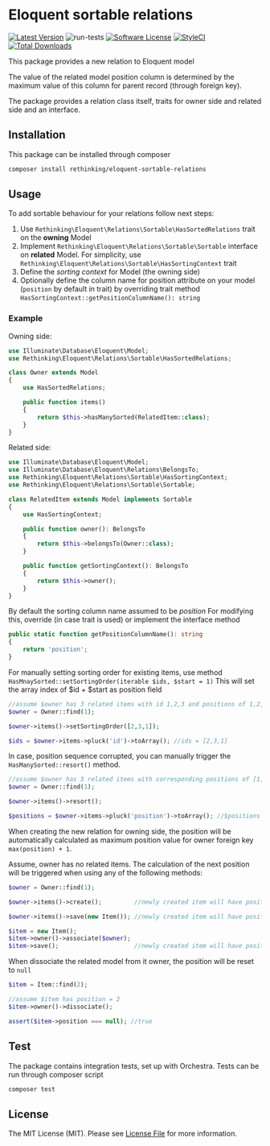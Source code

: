 # Eloquent sortable relations

[![Latest Version](https://img.shields.io/github/release/re-thinking/eloquent-sortable-relations.svg?style=flat-square)](https://github.com/re-thinking/eloquent-sortable-relations/releases)
![run-tests](https://github.com/re-thinking/eloquent-sortable-relations/workflows/run-tests/badge.svg?branch=master)
[![Software License](https://img.shields.io/badge/license-MIT-brightgreen.svg?style=flat-square)](LICENSE)
[![StyleCI](https://styleci.io/repos/261771207/shield?branch=master)](https://styleci.io/repos/261771207)
[![Total Downloads](https://img.shields.io/packagist/dt/rethinking/eloquent-sortable-relations.svg?style=flat-square)](https://packagist.org/packages/rethinking/eloquent-sortable-relations)

This package provides a new relation to Eloquent model

The value of the related model position column is determined by the maximum value of this column for parent record (through foreign key).

The package provides a relation class itself, traits for owner side and related side and an interface.

## Installation

This package can be installed through composer

```bash
composer install rethinking/eloquent-sortable-relations 
```

## Usage

To add sortable behaviour for your relations follow next steps:
1. Use `Rethinking\Eloquent\Relations\Sortable\HasSortedRelations` trait on the **owning** Model
2. Implement `Rethinking\Eloquent\Relations\Sortable\Sortable` interface on **related** Model. For simplicity, 
use `Rethinking\Eloquent\Relations\Sortable\HasSortingContext` trait
3. Define the *sorting context* for Model (the owning side)
4. Optionally define the column name for position attribute on your model (`position` by default in trait)
by overriding trait method `HasSortingContext::getPositionColumnName(): string`

### Example

Owning side:
```php
use Illuminate\Database\Eloquent\Model;
use Rethinking\Eloquent\Relations\Sortable\HasSortedRelations;

class Owner extends Model
{
    use HasSortedRelations;

    public function items()
    {
        return $this->hasManySorted(RelatedItem::class);
    }
}
```

Related side:
```php
use Illuminate\Database\Eloquent\Model;
use Illuminate\Database\Eloquent\Relations\BelongsTo;
use Rethinking\Eloquent\Relations\Sortable\HasSortingContext;
use Rethinking\Eloquent\Relations\Sortable\Sortable;

class RelatedItem extends Model implements Sortable
{
    use HasSortingContext;

    public function owner(): BelongsTo
    {
        return $this->belongsTo(Owner::class);
    }

    public function getSortingContext(): BelongsTo
    {
        return $this->owner();
    }
}
```

By default the sorting column name assumed to be _position_
For modifying this, override (in case trait is used) or implement the interface method
```php
public static function getPositionColumnName(): string
{
    return 'position';
}
```
For manually setting sorting order for existing items, use method `HasMnaySorted::setSortingOrder(iterable $ids, $start = 1)`
This will set the array index of $id + $start as position field
```php
//assume $owner has 3 related items with id 1,2,3 and positions of 1,2,3
$owner = Owner::find(1);

$owner->items()->setSortingOrder([2,3,1]);

$ids = $owner->items->pluck('id')->toArray(); //ids = [2,3,1]
``` 

In case, position sequence corrupted, you can manually trigger the `HasManySorted::resort()` method.
```php
//assume $owner has 3 related items with corresponding positions of [1,3,5]
$owner = Owner::find(1);

$owner->items()->resort();

$positions = $owner->items->pluck('position')->toArray(); //$positions = [1,2,3]
```

When creating the new relation for owning side, the position will be automatically calculated as maximum position value for owner foreign key
`max(position) + 1`.

Assume, owner has no related items. 
The calculation of the next position will be triggered when using any of the following methods:

```php
$owner = Owner::find(1);

$owner->items()->create();         //newly created item will have position = 1

$owner->items()->save(new Item()); //newly created item will have position = 2

$item = new Item();
$item->owner()->associate($owner);
$item->save();                     //newly created item will have position = 3
```

When dissociate the related model from it owner, the position will be reset to `null`
```php
$item = Item::find(2);

//assume $item has position = 2
$item->owner()->dissociate();

assert($item->position === null); //true
```

## Test

The package contains integration tests, set up with Orchestra. Tests can be run through composer script
```bash
composer test
```

## License

The MIT License (MIT). Please see [License File](LICENSE) for more information.
